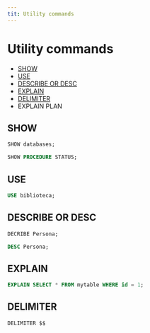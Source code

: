 ```yaml
---
tit: Utility commands
---
```


# Utility commands

- [SHOW](utility-commands.md#show)
- [USE](utility-commands.md#use)
- [DESCRIBE OR DESC](utility-commands.md#describe) 
- [EXPLAIN](utility-commands.md#explain)
- [DELIMITER](utility-commands.md#delimiter)
- EXPLAIN PLAN

## SHOW
```sql
SHOW databases;

SHOW PROCEDURE STATUS;
```

## USE
```sql
USE biblioteca;
```

## DESCRIBE OR DESC
```sql
DECRIBE Persona;

DESC Persona;
```

## EXPLAIN
```sql
EXPLAIN SELECT * FROM mytable WHERE id = 1;
```

## DELIMITER
```sql
DELIMITER $$
```
